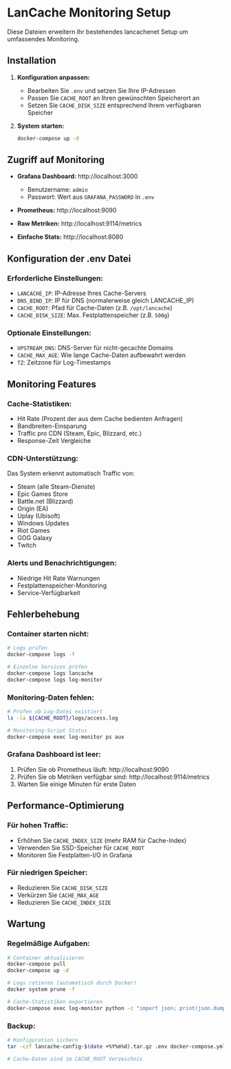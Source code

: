 # LanCache Monitoring Setup

Diese Dateien erweitern Ihr bestehendes lancachenet Setup um umfassendes Monitoring.

## Installation

1. **Konfiguration anpassen:**
   - Bearbeiten Sie `.env` und setzen Sie Ihre IP-Adressen
   - Passen Sie `CACHE_ROOT` an Ihren gewünschten Speicherort an
   - Setzen Sie `CACHE_DISK_SIZE` entsprechend Ihrem verfügbaren Speicher

2. **System starten:**
   ```bash
   docker-compose up -d
   ```

## Zugriff auf Monitoring

- **Grafana Dashboard:** http://localhost:3000
  - Benutzername: `admin`
  - Passwort: Wert aus `GRAFANA_PASSWORD` in `.env`

- **Prometheus:** http://localhost:9090

- **Raw Metriken:** http://localhost:9114/metrics

- **Einfache Stats:** http://localhost:8080

## Konfiguration der .env Datei

### Erforderliche Einstellungen:
- `LANCACHE_IP`: IP-Adresse Ihres Cache-Servers
- `DNS_BIND_IP`: IP für DNS (normalerweise gleich LANCACHE_IP)
- `CACHE_ROOT`: Pfad für Cache-Daten (z.B. `/opt/lancache`)
- `CACHE_DISK_SIZE`: Max. Festplattenspeicher (z.B. `500g`)

### Optionale Einstellungen:
- `UPSTREAM_DNS`: DNS-Server für nicht-gecachte Domains
- `CACHE_MAX_AGE`: Wie lange Cache-Daten aufbewahrt werden
- `TZ`: Zeitzone für Log-Timestamps

## Monitoring Features

### Cache-Statistiken:
- Hit Rate (Prozent der aus dem Cache bedienten Anfragen)
- Bandbreiten-Einsparung
- Traffic pro CDN (Steam, Epic, Blizzard, etc.)
- Response-Zeit Vergleiche

### CDN-Unterstützung:
Das System erkennt automatisch Traffic von:
- Steam (alle Steam-Dienste)
- Epic Games Store
- Battle.net (Blizzard)
- Origin (EA)
- Uplay (Ubisoft)
- Windows Updates
- Riot Games
- GOG Galaxy
- Twitch

### Alerts und Benachrichtigungen:
- Niedrige Hit Rate Warnungen
- Festplattenspeicher-Monitoring
- Service-Verfügbarkeit

## Fehlerbehebung

### Container starten nicht:
```bash
# Logs prüfen
docker-compose logs -f

# Einzelne Services prüfen
docker-compose logs lancache
docker-compose logs log-monitor
```

### Monitoring-Daten fehlen:
```bash
# Prüfen ob Log-Datei existiert
ls -la ${CACHE_ROOT}/logs/access.log

# Monitoring-Script Status
docker-compose exec log-monitor ps aux
```

### Grafana Dashboard ist leer:
1. Prüfen Sie ob Prometheus läuft: http://localhost:9090
2. Prüfen Sie ob Metriken verfügbar sind: http://localhost:9114/metrics
3. Warten Sie einige Minuten für erste Daten

## Performance-Optimierung

### Für hohen Traffic:
- Erhöhen Sie `CACHE_INDEX_SIZE` (mehr RAM für Cache-Index)
- Verwenden Sie SSD-Speicher für `CACHE_ROOT`
- Monitoren Sie Festplatten-I/O in Grafana

### Für niedrigen Speicher:
- Reduzieren Sie `CACHE_DISK_SIZE`
- Verkürzen Sie `CACHE_MAX_AGE`
- Reduzieren Sie `CACHE_INDEX_SIZE`

## Wartung

### Regelmäßige Aufgaben:
```bash
# Container aktualisieren
docker-compose pull
docker-compose up -d

# Logs rotieren (automatisch durch Docker)
docker system prune -f

# Cache-Statistiken exportieren
docker-compose exec log-monitor python -c "import json; print(json.dumps(metrics.metrics, indent=2))"
```

### Backup:
```bash
# Konfiguration sichern
tar -czf lancache-config-$(date +%Y%m%d).tar.gz .env docker-compose.yml monitoring/

# Cache-Daten sind im CACHE_ROOT Verzeichnis
```
